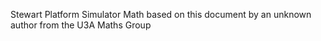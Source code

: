 Stewart Platform Simulator
Math based on this document by an unknown author from the U3A Maths Group
